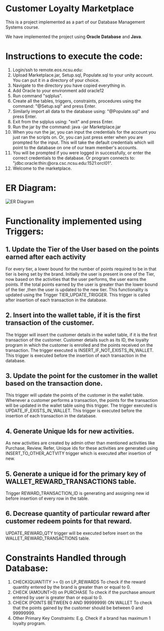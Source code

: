 # Customer Loyalty Marketplace
This is a project implemented as a part of our Database Management Systems course.

We have implemented the project using **Oracle Database** and **Java**.



# Instructions to execute the code:

1. Login/ssh to remote.eos.ncsu.edu:
2. Upload Marketplace.jar, Setup.sql, Populate.sql to your unity account. You can put it in a directory of your choice.
3. Navigate to the directory you have copied everything in.
4. Add Oracle to your environment  add oracle12
5. Run command "sqlplus".
6. Create all the tables, triggers, constraints, procedures using the command: "@Setup.sql" and press Enter.
7. Similarly import all data to the database using: "@Populate.sql" and press Enter.
8. Exit from the sqlplus using: "exit" and press Enter.
9. Run the jar by the command: java -jar Marketplace.jar
10. When you run the jar, you can input the credentials for the account you just ran the scripts on. 
Or, you can just press enter when you are prompted for the input. This will take the default credentials which will point to the database on one of our team member's accounts.
11. You will be prompted if you were logged in successfully, or enter the correct credentials to the database. Or program connects to: "jdbc:oracle:thin:@ora.csc.ncsu.edu:1521:orcl01". 
12. Welcome to the marketplace.

# ER Diagram:

![ER Diagram](https://user-images.githubusercontent.com/40118578/146626502-bd250e88-694d-4a40-a45a-e6344b32c4ae.jpg)



# Functionality implemented using Triggers:
## 1.	Update the Tier of the User based on the points earned after each activity
For every tier, a lower bound for the number of points required to be in that tier is being set by the brand. Initially the user is present in one of the Tier, now based on the activities that the user performs, the user earns the points. If the total points earned by the user is greater than the lower bound of the tier ,then the user is updated to the new tier. This functionality is updated using the Trigger TIER_UPDATE_TRIGGER. This trigger is called after insertion of each transaction in the database.
## 2.	Insert into the wallet table, if it is the first transaction of the customer.
The trigger will insert the customer details in the wallet table, if it is the first transaction of the customer. Customer details such as its ID, the loyalty program in which the customer is enrolled and the points received on the transaction. The trigger executed is INSERT_IF_NOT_EXISTS_IN_WALLET. This trigger is executed before the insertion of each transaction in the database.
## 3.	 Update the point for the customer in the wallet based on the transaction done.
This trigger will update the points of the customer in the wallet table. Whenever a customer performs a transaction, the points for the transaction will be updated in the wallet table using this trigger. The trigger executed is  UPDATE_IF_EXISTS_IN_WALLET.
This trigger is executed before the insertion of each transaction in the database.
## 4.	Generate Unique Ids for new activities.
As new activities are created by admin other than mentioned activities like Purchase, Review, Refer, Unique ids for these activities are generated using INSERT_TO_OTHER_ACTVITY trigger which is executed after insertion of new.
## 5.	Generate a unique id for the primary key of WALLET_REWARD_TRANSACTIONS table.
Trigger REWARD_TRANSACTION_ID is generating and assigning new id before insertion of every row in the table.
## 6.	Decrease quantity of particular reward after customer redeem points for that reward.
UPDATE_REWARD_QTY trigger will be executed before insert on the WALLET_REWARD_TRANSACTIONS table.

# Constraints Handled through Database:
1.	CHECK(QUANTITY >= 0) on LP_REWARDS 
To check if the reward quantity entered by the brand is greater than or equal to 0. 
2.	CHECK (AMOUNT>0) on PURCHASE
To check if the purchase amount entered by user is greater than or equal to 0.
3.	CHECK (POINTS BETWEEN 0 AND 99999999) ON WALLET
 To check that the points gained by the customer should be between 0 and 99999999.
4.	Other Primary Key  Constraints:
E.g. Check if a brand has maximum 1 loyalty program.
